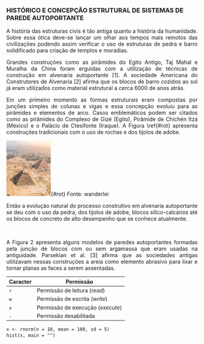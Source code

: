 ### HISTÓRICO E CONCEPÇÃO ESTRUTURAL DE SISTEMAS DE PAREDE AUTOPORTANTE

<p style='text-align: justify;'>A história das estruturas civis é tão antiga quanto a história da humanidade. Sobre essa ótica deve-se lançar um olhar aos tempos mais remotos das civilizações podendo assim verificar o uso de estruturas de pedra e barro solidificado para criação de templos e moradias.</p>  

<p style='text-align: justify;'>Grandes construções como as pirâmides do Egito Antigo, Taj Mahal e Muralha da China foram erguidas com a utilização de técnicas de construção em alvenaria autoportante [1]. A sociedade Americana do Construtores de Alvenaria [2] afirma que os blocos de barro cozidos ao sol já eram utilizados como material estrutural a cerca 6000 de anos atrás.</p>  

<p style='text-align: justify;'>Em um primeiro momento as formas estruturais eram compostas por junções simples de colunas e vigas e essa concepção evoluiu para as pirâmides e elementos de arco. Casos emblemáticos podem ser citados como as pirâmides do Complexo de Gizé (Egito), Pirâmide de Chichén Itzá (México) e o Palácio de Ctesifonte (Iraque). A Figura \ref{#rot} apresenta construções tradicionais com o uso de rochas e dos tijolos de adobe.</p>  


![Figura 1](assets/imgs/gize.png){#rot}
Fonte: wanderlei


<p style='text-align: justify;'>Então a evolução natural do processo construtivo em alvenaria autoportante se deu com o uso da pedra, dos tijolos de adobe, blocos sílico-calcários até os blocos de concreto de alto desempenho que se conhece atualmente.</p>
<br>
<p style='text-align: justify;'>A Figura 2 apresenta alguns modelos de paredes autoportantes formadas pela junção de blocos com ou sem argamassa que eram usadas na antiguidade. Parsekian et al. [3] afirma que as sociedades antigas utilizavam nessas construções a areia como elemento abrasivo para lixar e tornar planas as faces a serem assentadas.</p>

Caracter | Permissão
---------|----------
`r`      | Permissão de leitura (*read*)
`w`      | Permissão de escrita (*write*)
`x`      | Permissão de execução (*execute*)
`-`      | Permissão desabilitada
    
```
x <- rnorm(n = 10, mean = 100, sd = 5)
hist(x, main = "")
```
